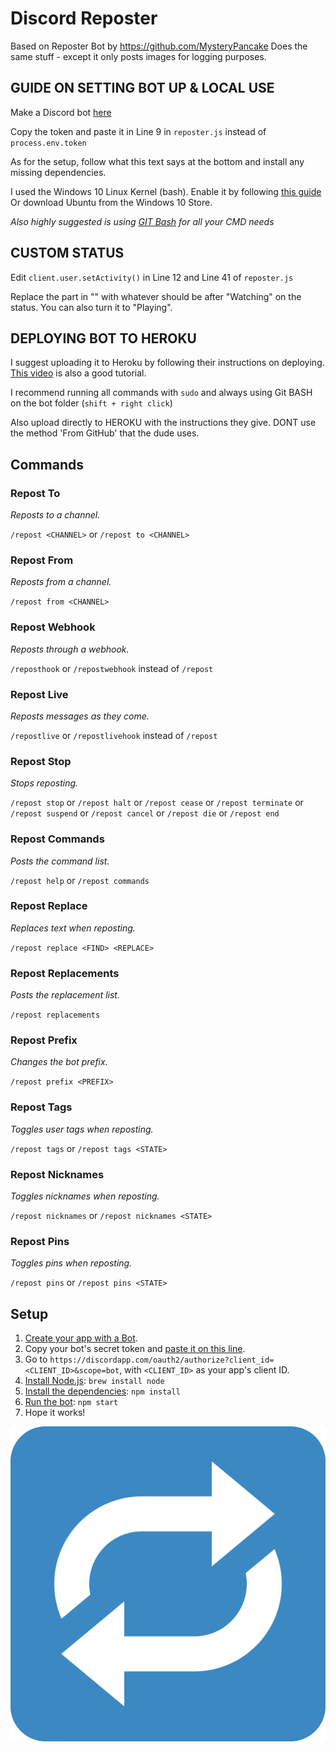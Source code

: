 # Discord Reposter
Based on Reposter Bot by https://github.com/MysteryPancake
Does the same stuff - except it only posts images for logging purposes.

## GUIDE ON SETTING BOT UP & LOCAL USE
Make a Discord bot [here](https://discordapp.com/developers/applications/)

Copy the token and paste it in Line 9 in `reposter.js` instead of `process.env.token`

As for the setup, follow what this text says at the bottom and install any missing dependencies.

I used the Windows 10 Linux Kernel (bash). Enable it by following [this guide](https://www.howtogeek.com/424886/windows-10s-linux-kernel-is-now-available/) Or download Ubuntu from the Windows 10 Store.
 
*Also highly suggested is using [GIT Bash](https://git-scm.com/downloads) for all your CMD needs*


## CUSTOM STATUS
Edit `client.user.setActivity()` in Line 12 and Line 41 of `reposter.js`

Replace the part in "" with whatever should be after "Watching" on the status. You can also turn it to "Playing".

## DEPLOYING BOT TO HEROKU
I suggest uploading it to Heroku by following their instructions on deploying. [This video](https://www.youtube.com/watch?v=d8INsGl28xw) is also a good tutorial.

I recommend running all commands with `sudo` and always using Git BASH on the bot folder (`shift + right click`)

Also upload directly to HEROKU with the instructions they give. DONT use the method 'From GitHub' that the dude uses.

## Commands
### Repost To
*Reposts to a channel.*

`/repost <CHANNEL>` or `/repost to <CHANNEL>`

### Repost From
*Reposts from a channel.*

`/repost from <CHANNEL>`

### Repost Webhook
*Reposts through a webhook.*

`/reposthook` or `/repostwebhook` instead of `/repost`

### Repost Live
*Reposts messages as they come.*

`/repostlive` or `/repostlivehook` instead of `/repost`

### Repost Stop
*Stops reposting.*

`/repost stop` or `/repost halt` or `/repost cease` or `/repost terminate` or `/repost suspend` or `/repost cancel` or `/repost die` or `/repost end`

### Repost Commands
*Posts the command list.*

`/repost help` or `/repost commands`

### Repost Replace
*Replaces text when reposting.*

`/repost replace <FIND> <REPLACE>`

### Repost Replacements
*Posts the replacement list.*

`/repost replacements`

### Repost Prefix
*Changes the bot prefix.*

`/repost prefix <PREFIX>`

### Repost Tags
*Toggles user tags when reposting.*

`/repost tags` or `/repost tags <STATE>`

### Repost Nicknames
*Toggles nicknames when reposting.*

`/repost nicknames` or `/repost nicknames <STATE>`

### Repost Pins
*Toggles pins when reposting.*

`/repost pins` or `/repost pins <STATE>`

## Setup
1. [Create your app with a Bot](https://discordapp.com/developers/applications/me).
2. Copy your bot's secret token and [paste it on this line](https://github.com/MysteryPancake/Discord-Reposter/blob/master/reposter.js#L9).
3. Go to `https://discordapp.com/oauth2/authorize?client_id=<CLIENT_ID>&scope=bot`, with `<CLIENT_ID>` as your app's client ID.
4. [Install Node.js](https://nodejs.org/en/download): `brew install node`
5. [Install the dependencies](https://github.com/MysteryPancake/Discord-Reposter/blob/master/package.json#L36-L38): `npm install`
6. [Run the bot](https://github.com/MysteryPancake/Discord-Reposter/blob/master/reposter.js): `npm start`
7. Hope it works!

![Icon](repost.png?raw=true)
